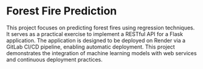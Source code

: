# Forest Fire Prediction

This project focuses on predicting forest fires using regression techniques. It serves as a practical exercise to implement a RESTful API for a Flask application. The application is designed to be deployed on Render via a GitLab CI/CD pipeline, enabling automatic deployment. This project demonstrates the integration of machine learning models with web services and continuous deployment practices.
